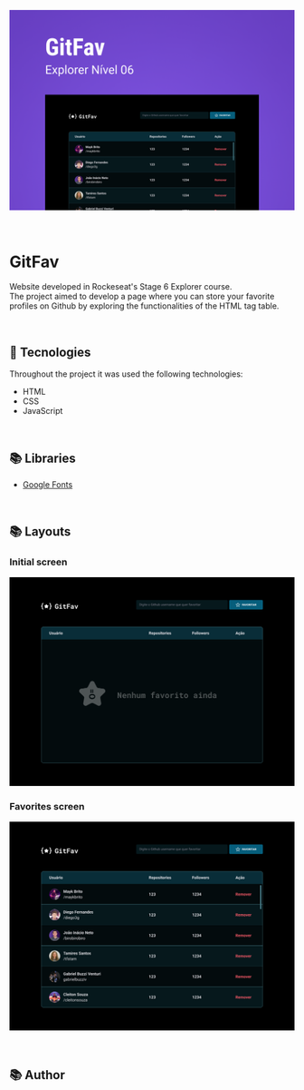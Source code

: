 ![Capa do Desafio](/readme_images/Capa.png 'Capa do Desafio')

<br>

# GitFav

Website developed in Rockeseat's Stage 6 Explorer course.
<br>
The project aimed to develop a page where you can store your favorite profiles on Github by exploring the functionalities of the HTML tag table.

<br>

## 🚀 Tecnologies

Throughout the project it was used the following technologies:

- HTML
- CSS
- JavaScript

<br>

## 📚 Libraries

- [Google Fonts](https://fonts.google.com/)

<br>

## 📚 Layouts

### Initial screen

![Initial screen](/readme_images/Tela_inicial.png 'Tela inicial')

### Favorites screen

![Favorites screen](/readme_images/Tela_Favoritos.png 'Tela favoritos')

<br>

## 📚 Author

<a href="https://www.linkedin.com/in/dayanesallet/" target="_blank"><img align="left" src="https://raw.githubusercontent.com/yushi1007/yushi1007/main/images/linkedin.svg" alt="" width="21px"/></a>
